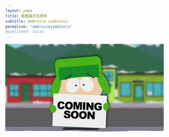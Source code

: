 ```yaml
---
layout: page
title: 菌蠹蟲共生關係
subtitle: Ambrosia symbiosis
permalink: "ambrosiasymbiosis"
#published: false
---
```

![](assets/img/ComingSoon_Kyle.jpg)
